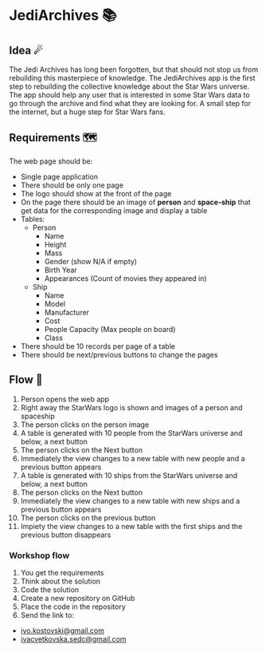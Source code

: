 # JediArchives 📚

## Idea ☄

The Jedi Archives has long been forgotten, but that should not stop us from rebuilding this masterpiece of knowledge.
The JediArchives app is the first step to rebuilding the collective knowledge about the Star Wars universe. The app
should help any user that is interested in some Star Wars data to go through the archive and find what they are looking
for. A small step for the internet, but a huge step for Star Wars fans.

## Requirements 🗺

The web page should be:

- Single page application
- There should be only one page
- The logo should show at the front of the page
- On the page there should be an image of **person** and **space-ship** that get data for the corresponding image and
  display a table
- Tables:
  - Person
    - Name
    - Height
    - Mass
    - Gender (show N/A if empty)
    - Birth Year
    - Appearances (Count of movies they appeared in)
  - Ship
    - Name
    - Model
    - Manufacturer
    - Cost
    - People Capacity (Max people on board)
    - Class
- There should be 10 records per page of a table
- There should be next/previous buttons to change the pages

## Flow 🌈

1. Person opens the web app
2. Right away the StarWars logo is shown and images of a person and spaceship
3. The person clicks on the person image
4. A table is generated with 10 people from the StarWars universe and below, a next button
5. The person clicks on the Next button
6. Immediately the view changes to a new table with new people and a previous button appears
7. A table is generated with 10 ships from the StarWars universe and below, a next button
8. The person clicks on the Next button
9. Immediately the view changes to a new table with new ships and a previous button appears
10. The person clicks on the previous button
11. Impiety the view changes to a new table with the first ships and the previous button disappears

### Workshop flow

1. You get the requirements
2. Think about the solution
3. Code the solution
4. Create a new repository on GitHub
5. Place the code in the repository
6. Send the link to:

- ivo.kostovski@gmail.com
- ivacvetkovska.sedc@gmail.com
